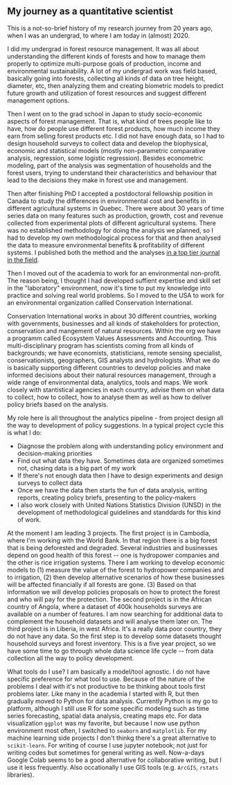 ## My journey as a quantitative scientist

This is a not-so-brief history of my research journey from 20 years ago, when I was an undergrad, to where I am today in (almost) 2020.

I did my undergrad in forest resource management. It was all about understanding the different kinds of forests and how to manage them properly to optimize multi-purpose goals of production, income and environmental sustainability. A lot of my undergrad work was field based, basically going into forests, collecting all kinds of data on tree height, diameter, etc, then analyzing them and creating biometric models to predict future growth and utilization of forest resources and suggest different management options.

Then I went on to the grad school in Japan to study socio-economic aspects of forest management. That is, what kind of trees people like to have, how do people use different forest products, how much income they earn from selling forest products etc. I did not have enough data, so I had to design household surveys to collect data and develop the biophysical, economic and statistical models (mostly non-parametric comparative analysis, regression, some logistic regression). Besides econometric modeling, part of the analysis was segmentation of households and the forest users, trying to understand their characteristics and behaviour that lead to the decisions they make in forest use and management.

Then after finishing PhD I accepted a postdoctoral fellowship position in Canada to study the differences in environmental cost and benefits in different agricultural systems in Quebec. There were about 30 years of time series data on many features such as production, growth, cost and revenue collected from experimental plots of different agricultural systems. There was no established methodology for doing the analysis we planned, so I had to develop my own methodological process for that and then analysed the data to measure environmental benefits & profitability of different systems. I published both the method and the analyses [in a top tier journal in the field](https://link.springer.com/article/10.1007/s10457-014-9681-x).

Then I moved out of the academia to work for an environmental non-profit. The reason being, I thought I had developed suffient expertise and skill set in the "laboratory" environment, now it's time to put my knowledge into practice and solving real world problems. So I moved to the USA to work for an environmental organization callled Conservation International.

Conservation International works in about 30 different countries, working with governments, businesses and all kinds of stakeholders for protection, conservation and mangement of natural resources. Within the org we have a programm called Ecosystem Values Assessments and Accounting. This multi-disciplinary program has scientists coming from all kinds of backgrounds; we have economists, statisticians, remote sensing specialist, conservationists, geographers, GIS analysts and hydrologists. What we do is basically supporting different countries to develop policies and make informed decisions about their natural resources management, through a wide range of environmental data, analytics, tools and maps. We work closely with stantistical agencies in each country, advise them on what data to collect, how to collect, how to analyse them as well as how to deliver policy briefs based on the analysis.

My role here is all throughout the analytics pipeline - from project design all the way to development of policy suggestions. In a typical project cycle this is what I do:
- Diagnose the problem along with understanding policy environment and decision-making priorities
- Find out what data they have. Sometimes data are organized sometimes not, chasing data is a big part of my work
- If there's not enough data then I have to design experiments and design surveys to collect data
- Once we have the data then starts the fun of data analysis, writing reports, creating policy briefs, presenting to the policy-makers
- I also work closely with United Nations Statistics Division (UNSD) in the development of methodological guidelines and standdards for this kind of work.

At the moment I am leading 3 projects. The first project is in Cambodia, where I'm working with the World Bank. In that region there is a big forest that is being deforested and degraded. Several industries and businesses depend on good health of this forest -- one is hydropower companies and the other is rice irrigation systems. There I am working to develop economic models to (1) measure the value of the forest to hydropower companies and to irrigation, (2) then develop alternative scenarios of how these businesses will be affected financially if all forests are gone. (3) Based on that information we will develop policies proposals on how to protect the forest and who will pay for the protection. The second project is in the African country of Angola, where a dataset of 400k households surveys are available on a number of features. I am now searching for additional data to complement the household datasets and will analyse them later on. The third project is in Liberia, in west Africa. It's a really data poor country, they do not have any data. So the first step is to develop some datasets thought household surveys and forest inventory. This is a five year project, so we have some time to go through whole data science life cycle -- from data collection all the way to policy development.

What tools do I use? I am basically a model/tool agnostic.  I do not have specific preference for what tool to use. Because of the nature of the problems I deal with it's not productive to be thinking about tools first problems later. Like many in the academia I started with R, but then gradually moved to Python for data analysis. Currently Python is my go to platform, although I still use R for some specific modeling such as time series forecasting, spatial data analysis, creating maps etc. For data visualization `ggplot` was my favorite, but because I now use python environment most often, I switched to `seaborn` and `matplotlib`. For my machine learning side projects I don't thinkg there's a great alternative to `scikit-learn`. For writing of course I use jupyter notebook; not just for writing codes but sometimes for general writing as well. Now-a-days Google Colab seems to be a good alternative for collaborative writing, but I use it less frequently. Also occationally I use GIS tools (e.g. `ArcGIS`, `rstats` libraries).
